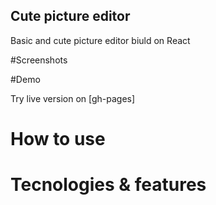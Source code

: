 ## Cute picture editor

Basic and cute picture editor biuld on React

#Screenshots

#Demo

Try live version on [gh-pages]

# How to use

# Tecnologies & features